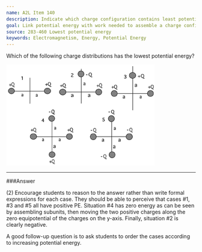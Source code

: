 ```yaml
---
name: A2L Item 140
description: Indicate which charge configuration contains least potential energy.
goal: Link potential energy with work needed to assemble a charge configuration.
source: 283-460 Lowest potential energy
keywords: Electromagnetism, Energy, Potential Energy
---
```


Which of the following charge distributions has the lowest potential
energy?

![Item140_fig1.gif](../images/Item140_fig1.gif)


<hr/>

###Answer 

(2) Encourage students to reason to the answer rather than write
formal expressions for each case. They should be able to perceive that
cases #1, #3 and #5 all have positive PE. Situation #4 has zero energy
as can be seen by assembling subunits, then moving the two positive
charges along the zero equipotential of the charges on the y-axis.
Finally, situation #2 is clearly negative.

A good follow-up question is to ask students to order the cases
according to increasing potential energy.
